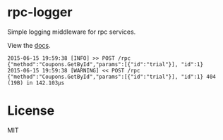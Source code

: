# rpc-logger

 Simple logging middleware for rpc services.

 View the [docs](http://godoc.org/github.com/gohttp/rpc-logger).

```
2015-06-15 19:59:38 [INFO] >> POST /rpc {"method":"Coupons.GetById","params":[{"id":"trial"}], "id":1}
2015-06-15 19:59:38 [WARNING] << POST /rpc {"method":"Coupons.GetById","params":[{"id":"trial"}], "id":1} 404 (19B) in 142.103µs
```

# License

 MIT
